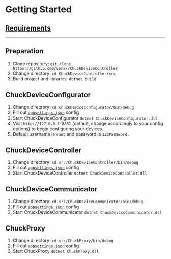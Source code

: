 # Getting Started

## [Requirements](./requirements.md)

<hr>

## Preparation
1. Clone repository: `git clone https://github.com/versx/ChuckDeviceController`  
1. Change directory: `cd ChuckDeviceController/src`  
1. Build project and libraries: `dotnet build`  


## ChuckDeviceConfigurator  
1. Change directory: `cd ChuckDeviceConfigurator/bin/debug`  
1. Fill out [`appsettings.json`](./configs/configurator.md) config  
1. Start ChuckDeviceConfigurator `dotnet ChuckDeviceConfigurator.dll`  
1. Visit `http://127.0.0.1:8881` (default, change accordingly to your config options) to begin configuring your devices.  
1. Default username is `root` and password is `123Pa$$word.`  


## ChuckDeviceController  
1. Change directory: `cd src/ChuckDeviceController/bin/debug`  
1. Fill out [`appsettings.json`](./configs/controller.md) config  
1. Start ChuckDeviceController `dotnet ChuckDeviceController.dll`  


## ChuckDeviceCommunicator  
1. Change directory: `cd src/ChuckDeviceCommunicator/bin/debug`  
1. Fill out [`appsettings.json`](./configs/communicator.md) config  
1. Start ChuckDeviceCommunicator `dotnet ChuckDeviceCommunicator.dll`  


## ChuckProxy  
1. Change directory: `cd src/ChuckProxy/bin/debug`  
1. Fill out [`appsettings.json`](./configs/proxy.md) config  
1. Start ChuckProxy `dotnet ChuckProxy.dll`  
